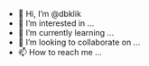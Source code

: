 - 👋 Hi, I’m @dbklik
- 👀 I’m interested in ...
- 🌱 I’m currently learning ...
- 💞️ I’m looking to collaborate on ...
- 📫 How to reach me ...

<!---
dbklik/dbklik is a ✨ special ✨ repository because its `README.md` (this file) appears on your GitHub profile.
You can click the Preview link to take a look at your changes.
--->

